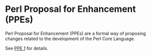# Perl Proposal for Enhancement (PPEs)

Perl Proposal for Enhancement (PPEs) are a formal way of proposing changes related to the development of the Perl Core Language.

See [PPE 1](0001-pep-process.md) for details.
